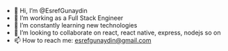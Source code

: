 - 👋 Hi, I’m @EsrefGunaydin
- 👀 I’m working as a Full Stack Engineer
- 🌱 I’m constantly learning new technologies
- 💞️ I’m looking to collaborate on react, react native, express, nodejs so on
- 📫 How to reach me: esrefgunaydin@gmail.com

<!---
EsrefGunaydin/EsrefGunaydin is a ✨ special ✨ repository because its `README.md` (this file) appears on your GitHub profile.
You can click the Preview link to take a look at your changes.
--->
